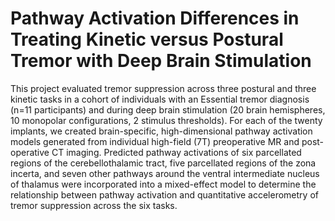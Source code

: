# Pathway Activation Differences in Treating Kinetic versus Postural Tremor with Deep Brain Stimulation

This project evaluated tremor suppression across three postural and three kinetic tasks in a cohort of individuals with an Essential tremor diagnosis (n=11 participants) and during deep brain stimulation (20 brain hemispheres, 10 monopolar configurations, 2 stimulus thresholds). For each of the twenty implants, we created brain-specific, high-dimensional pathway activation models generated from individual high-field (7T) preoperative MR and post-operative CT imaging. Predicted pathway activations of six parcellated regions of the cerebellothalamic tract, five parcellated regions of the zona incerta, and seven other pathways around the ventral intermediate nucleus of thalamus were incorporated into a mixed-effect model to determine the relationship between pathway activation and quantitative accelerometry of tremor suppression across the six tasks.
